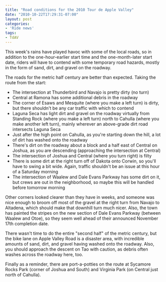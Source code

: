 ```yaml
---
title: "Road conditions for the 2010 Tour de Apple Valley"
date: "2010-10-22T17:29:31-07:00"
layout: post
categories:
- 'Ride news'
tags:
- TdAV
---
```


This week's rains have played havoc with some of the local roads, so in addition to the one-hour-earlier start time and the one-month-later start date, riders will have to contend with some temporary road hazards, mostly in the form of sand, dirt, and gravel on the roadway.  
  
The roads for the metric half century are better than expected. Taking the route from the start:

- The intersection at Thunderbird and Navajo is pretty dirty (no turn)
- Central at Ramona has some additional debris in the roadway
- The corner of Esaws and Mesquite (where you make a left turn) is dirty, but there shouldn't be any car traffic with which to contend
- Laguna Seca has light dirt and gravel on the roadway virtually from Standing Rock (where you make a left turn) north to Cahulla (where you make another left turn), mainly wherever an above-grade dirt road intersects Laguna Seca
- Just after the high point on Cahulla, as you're starting down the hill, a lot of dirt has washed onto the roadway
- There's dirt on the roadway about a block and a half east of Central on Joshua, as you are descending (approaching the intersection at Central)
- The intersection of Joshua and Central (where you turn right) is filty
- There is some dirt at the right turn off of Dakota onto Corwin, so you'll have to swing a bit wide. Again, traffic shouldn't be an issue at this hour of a Saturday morning
- The intersection of Waalew and Dale Evans Parkway has some dirt on it, but crews are out in the neighborhood, so maybe this will be handled before tomorrow morning

Other corners looked clearer than they have in weeks, and someone was nice enough to broom off most of the gravel at the right turn from Navajo to Altadena, which should make that downhill turn much nicer. Also, the town has painted the stripes on the new section of Dale Evans Parkway (between Waalew and Otoe), so they seem well ahead of their announced November 17th completion date.

There wasn't time to do the entire "second half" of the metric century, but the bike lane on Apple Valley Road is a disaster area, with incredible amounts of sand, dirt, and gravel having washed onto the roadway. Also, you should approach the descent on Tao with caution, as debris often washes across the roadway here, too.

Finally as a reminder, there are port-a-potties on the route at Sycamore Rocks Park (corner of Joshua and South) and Virginia Park (on Central just north of Cahulla).